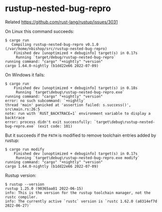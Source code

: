 # rustup-nested-bug-repro

Related <https://github.com/rust-lang/rustup/issues/3031>

On Linux this command succeeds:

```
$ cargo run
   Compiling rustup-nested-bug-repro v0.1.0 (/var/home/nbishop/src/rustup-nested-bug-repro)
    Finished dev [unoptimized + debuginfo] target(s) in 0.17s
     Running `target/debug/rustup-nested-bug-repro`
running command: "cargo" "+nightly" "version"
cargo 1.64.0-nightly (b1dd22e66 2022-07-09)
```

On Windows it fails:

```
$ cargo run
    Finished dev [unoptimized + debuginfo] target(s) in 0.18s
     Running `target\debug\rustup-nested-bug-repro.exe`
running command: "cargo" "+nightly" "version"
error: no such subcommand: `+nightly`
thread 'main' panicked at 'assertion failed: s.success()', src\main.rs:26:5
note: run with `RUST_BACKTRACE=1` environment variable to display a backtrace
error: process didn't exit successfully: `target\debug\rustup-nested-bug-repro.exe` (exit code: 101)
```

But it succeeds if the `PATH` is modified to remove toolchain entries
added by rustup:

```
$ cargo run modify
    Finished dev [unoptimized + debuginfo] target(s) in 0.17s
     Running `target\debug\rustup-nested-bug-repro.exe modify`
running command: "cargo" "+nightly" "version"
cargo 1.64.0-nightly (b1dd22e66 2022-07-09)
```

Rustup version:
```
$ rustup --version
rustup 1.25.0 (90365aa81 2022-06-15)
info: This is the version for the rustup toolchain manager, not the rustc compiler.
info: The currently active `rustc` version is `rustc 1.62.0 (a8314ef7d 2022-06-27)`
```
